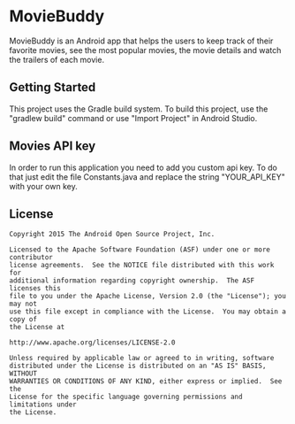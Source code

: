 # MovieBuddy

MovieBuddy is an Android app that helps the users to keep track of their favorite movies, see the most popular movies, the movie details and watch the trailers of each movie.

Getting Started
-------
This project uses the Gradle build system.  To build this project, use the
"gradlew build" command or use "Import Project" in Android Studio.

Movies API key
-------
In order to run this application you need to add you custom api key. To do that just edit the file Constants.java and replace the string "YOUR_API_KEY" with your own key. 

License
-------

```
Copyright 2015 The Android Open Source Project, Inc.

Licensed to the Apache Software Foundation (ASF) under one or more contributor
license agreements.  See the NOTICE file distributed with this work for
additional information regarding copyright ownership.  The ASF licenses this
file to you under the Apache License, Version 2.0 (the "License"); you may not
use this file except in compliance with the License.  You may obtain a copy of
the License at

http://www.apache.org/licenses/LICENSE-2.0

Unless required by applicable law or agreed to in writing, software
distributed under the License is distributed on an "AS IS" BASIS, WITHOUT
WARRANTIES OR CONDITIONS OF ANY KIND, either express or implied.  See the
License for the specific language governing permissions and limitations under
the License.
```
